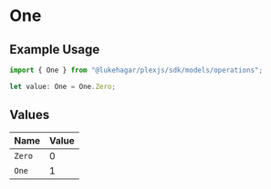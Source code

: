 # One

## Example Usage

```typescript
import { One } from "@lukehagar/plexjs/sdk/models/operations";

let value: One = One.Zero;
```

## Values

| Name   | Value  |
| ------ | ------ |
| `Zero` | 0      |
| `One`  | 1      |